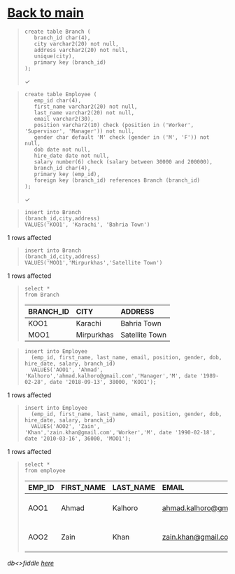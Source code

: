# [Back to main](https://github.com/glaghari/database-assignement-2019)
<!-- -->
>     create table Branch (
>        branch_id char(4),
>        city varchar2(20) not null,
>        address varchar2(20) not null,
>        unique(city),
>        primary key (branch_id)
>     );
> 
> ✓

<!-- -->
>     create table Employee (
>        emp_id char(4),
>        first_name varchar2(20) not null,
>        last_name varchar2(20) not null,
>        email varchar2(30),
>        position varchar2(10) check (position in ('Worker', 'Supervisor', 'Manager')) not null,
>        gender char default 'M' check (gender in ('M', 'F')) not null,
>        dob date not null,
>        hire_date date not null,
>        salary number(6) check (salary between 30000 and 200000),
>        branch_id char(4),
>        primary key (emp_id),
>        foreign key (branch_id) references Branch (branch_id)
>     );
> 
> ✓

<!-- -->
>     insert into Branch
>     (branch_id,city,address)
>     VALUES('KOO1', 'Karachi', 'Bahria Town')
> 
1 rows affected

<!-- -->
>     insert into Branch
>     (branch_id,city,address)
>     VALUES('MOO1','Mirpurkhas','Satellite Town')
> 
1 rows affected

<!-- -->
>     select *
>     from Branch
> 
> | BRANCH_ID | CITY       | ADDRESS        |
> | :-------- | :--------- | :------------- |
> | KOO1      | Karachi    | Bahria Town    |
> | MOO1      | Mirpurkhas | Satellite Town |

<!-- -->
>     insert into Employee
>       (emp_id, first_name, last_name, email, position, gender, dob, hire_date, salary, branch_id)
>       VALUES('AOO1', 'Ahmad', 'Kalhoro','ahmad.kalhoro@gmail.com','Manager','M', date '1989-02-28', date '2018-09-13', 38000, 'KOO1');
> 
1 rows affected

<!-- -->
>     insert into Employee
>       (emp_id, first_name, last_name, email, position, gender, dob, hire_date, salary, branch_id)
>       VALUES('AOO2', 'Zain', 'Khan','zain.khan@gmail.com','Worker','M', date '1990-02-18', date '2010-03-16', 36000, 'MOO1');
> 
1 rows affected

<!-- -->
>     select *
>     from employee
> 
> | EMP_ID | FIRST_NAME | LAST_NAME | EMAIL                   | POSITION | GENDER | DOB       | HIRE_DATE | SALARY | BRANCH_ID |
> | :----- | :--------- | :-------- | :---------------------- | :------- | :----- | :-------- | :-------- | -----: | :-------- |
> | AOO1   | Ahmad      | Kalhoro   | ahmad.kalhoro@gmail.com | Manager  | M      | 28-FEB-89 | 13-SEP-18 |  38000 | KOO1      |
> | AOO2   | Zain       | Khan      | zain.khan@gmail.com     | Worker   | M      | 18-FEB-90 | 16-MAR-10 |  36000 | MOO1      |

*db<>fiddle [here](https://dbfiddle.uk/?rdbms=oracle_11.2&fiddle=43760b5ceb4652c0d0ad4e027f4b2d39)*

